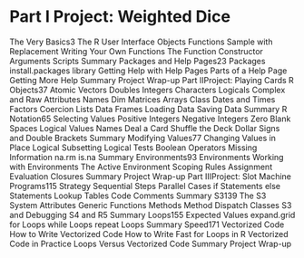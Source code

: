 # Part I Project: Weighted Dice

The Very Basics3
The R User Interface
Objects
Functions
Sample with Replacement
Writing Your Own Functions
The Function Constructor
Arguments
Scripts
Summary
Packages and Help Pages23
Packages
install.packages
library
Getting Help with Help Pages
Parts of a Help Page
Getting More Help
Summary
Project Wrap-up
Part IIProject: Playing Cards
R Objects37
Atomic Vectors
Doubles
Integers
Characters
Logicals
Complex and Raw
Attributes
Names
Dim
Matrices
Arrays
Class
Dates and Times
Factors
Coercion
Lists
Data Frames
Loading Data
Saving Data
Summary
R Notation65
Selecting Values
Positive Integers
Negative Integers
Zero
Blank Spaces
Logical Values
Names
Deal a Card
Shuffle the Deck
Dollar Signs and Double Brackets
Summary
Modifying Values77
Changing Values in Place
Logical Subsetting
Logical Tests
Boolean Operators
Missing Information
na.rm
is.na
Summary
Environments93
Environments
Working with Environments
The Active Environment
Scoping Rules
Assignment
Evaluation
Closures
Summary
Project Wrap-up
Part IIIProject: Slot Machine
Programs115
Strategy
Sequential Steps
Parallel Cases
if Statements
else Statements
Lookup Tables
Code Comments
Summary
S3139
The S3 System
Attributes
Generic Functions
Methods
Method Dispatch
Classes
S3 and Debugging
S4 and R5
Summary
Loops155
Expected Values
expand.grid
for Loops
while Loops
repeat Loops
Summary
Speed171
Vectorized Code
How to Write Vectorized Code
How to Write Fast for Loops in R
Vectorized Code in Practice
Loops Versus Vectorized Code
Summary
Project Wrap-up
